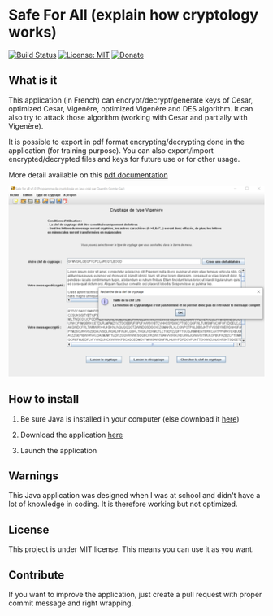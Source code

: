 # Safe For All (explain how cryptology works)

[![Build Status](https://travis-ci.com/QuentinCG/Safe-For-All.svg?branch=master)](https://travis-ci.com/github/QuentinCG/Safe-For-All) [![License: MIT](https://img.shields.io/badge/License-MIT-brightgreen.svg)](https://github.com/QuentinCG/Safe-For-All/blob/master/LICENSE) [![Donate](https://img.shields.io/badge/Donate-PayPal-blue.svg)](https://paypal.me/QuentinCG)

## What is it


This application (in French) can encrypt/decrypt/generate keys of Cesar, optimized Cesar, Vigenère, optimized Vigenère and DES algorithm.
It can also try to attack those algorithm (working with Cesar and partially with Vigenère).

It is possible to export in pdf format encrypting/decrypting done in the application (for training purpose).
You can also export/import encrypted/decrypted files and keys for future use or for other usage.

More detail available on this <a href="https://github.com/QuentinCG/Safe-For-All/blob/master/Safe-For-All.pdf">pdf documentation</a>

<img src="demo.png" width="600">


## How to install

1) Be sure Java is installed in your computer (else download it <a href="https://www.java.com/fr/download/">here</a>)

2) Download the application <a href="https://github.com/QuentinCG/Safe-For-All/releases/download/1-0-0/Safe-For-All-1-0-0.jar">here</a>

3) Launch the application



## Warnings

This Java application was designed when I was at school and didn't have a lot of knowledge in coding.
It is therefore working but not optimized.


## License

This project is under MIT license. This means you can use it as you want.


## Contribute

If you want to improve the application, just create a pull request with proper commit message and right wrapping.
